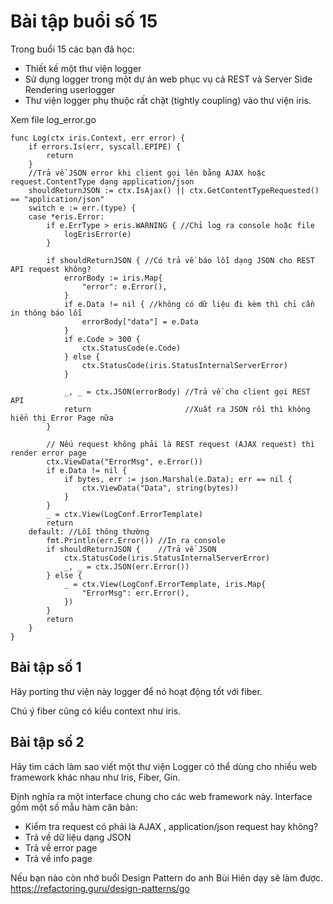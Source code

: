 # Bài tập buổi số 15
Trong buổi 15 các bạn đã học:

- Thiết kế một thư viện logger
- Sử dụng logger trong một dự án web phục vụ cả REST và Server Side Rendering userlogger
- Thư viện logger phụ thuộc rất chặt (tightly coupling) vào thư viện iris.

Xem file log_error.go

    func Log(ctx iris.Context, err error) {
        if errors.Is(err, syscall.EPIPE) {
            return
        }
        //Trả về JSON error khi client gọi lên bằng AJAX hoặc request.ContentType dạng application/json
        shouldReturnJSON := ctx.IsAjax() || ctx.GetContentTypeRequested() == "application/json"
        switch e := err.(type) {
        case *eris.Error:
            if e.ErrType > eris.WARNING { //Chỉ log ra console hoặc file
                logErisError(e)
            }

            if shouldReturnJSON { //Có trả về báo lỗi dạng JSON cho REST API request không?
                errorBody := iris.Map{
                    "error": e.Error(),
                }
                if e.Data != nil { //không có dữ liệu đi kèm thì chỉ cần in thông báo lỗi
                    errorBody["data"] = e.Data
                }
                if e.Code > 300 {
                    ctx.StatusCode(e.Code)
                } else {
                    ctx.StatusCode(iris.StatusInternalServerError)
                }

                _, _ = ctx.JSON(errorBody) //Trả về cho client gọi REST API
                return                     //Xuất ra JSON rồi thì không hiển thị Error Page nữa
            }

            // Nếu request không phải là REST request (AJAX request) thì render error page
            ctx.ViewData("ErrorMsg", e.Error())
            if e.Data != nil {
                if bytes, err := json.Marshal(e.Data); err == nil {
                    ctx.ViewData("Data", string(bytes))
                }
            }
            _ = ctx.View(LogConf.ErrorTemplate)
            return
        default: //Lỗi thông thường
            fmt.Println(err.Error()) //In ra console
            if shouldReturnJSON {    //Trả về JSON
                ctx.StatusCode(iris.StatusInternalServerError)
                _, _ = ctx.JSON(err.Error())
            } else {
                _ = ctx.View(LogConf.ErrorTemplate, iris.Map{
                    "ErrorMsg": err.Error(),
                })
            }
            return
        }
    }

## Bài tập số 1
Hãy porting thư viện này logger để nó hoạt động tốt với fiber.

Chú ý fiber cũng có kiểu context như iris.

## Bài tập số 2
Hãy tìm cách làm sao viết một thư viện Logger có thể dùng cho nhiều web framework khác nhau như Iris, Fiber, Gin.

Định nghĩa ra một interface chung cho các web framework này. Interface gồm một số mẫu hàm căn bản:

- Kiểm tra request có phải là AJAX , application/json request hay không?
- Trả về dữ liệu dạng JSON
- Trả về error page
- Trả về info page

Nếu bạn nào còn nhớ buổi Design Pattern do anh Bùi Hiên dạy sẽ làm được.
https://refactoring.guru/design-patterns/go